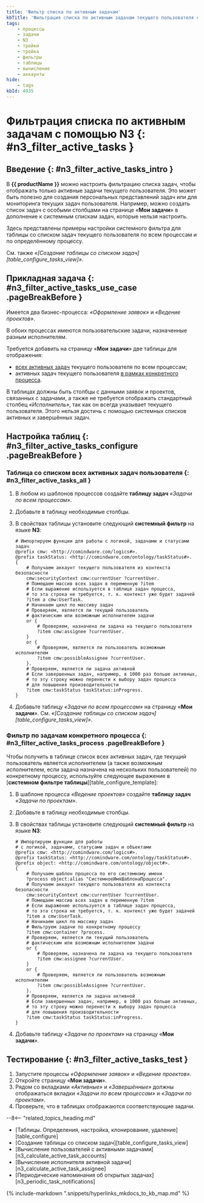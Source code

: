 ```yaml
---
title: 'Фильтр списка по активным задачам'
kbTitle: 'Фильтрация списка по активным задачам текущего пользователя с помощью N3: по всем процессам, по конкретному процессу'
tags:
    - процессы
    - задачи
    - N3
    - тройки
    - тройка
    - фильтры
    - таблицы
    - вычисление
    - аккаунты
hide:
    - tags
kbId: 4935
---
```


# Фильтрация списка по активным задачам с помощью N3 {: #n3_filter_active_tasks }

## Введение {: #n3_filter_active_tasks_intro }

В **{{ productName }}** можно настроить фильтрацию списка задач, чтобы отображать только активные задачи текущего пользователя. Это может быть полезно для создания персональных представлений задач или для мониторинга текущих задач пользователя. Например, можно создать список задач с особыми столбцами на странице «**Мои задачи**» в дополнение к системным спискам задач, которые нельзя настроить.

Здесь представлены примеры настройки системного фильтра для таблицы со списком задач текущего пользователя по всем процессам и по определённому процессу.

См. также _«[Создание таблицы со списком задач][table_configure_tasks_view]»_.

## Прикладная задача {: #n3_filter_active_tasks_use_case .pageBreakBefore }

Имеется два бизнес-процесса: _«Оформление заявок»_ и _«Ведение проектов»_.

В обоих процессах имеются пользовательские задачи, назначенные разным исполнителям.

Требуется добавить на страницу «**Мои задачи**» две таблицы для отображения:

- [всех активных задач](#n3_filter_active_tasks_all) текущего пользователя по всем процессам;
- активных задач текущего пользователя [в рамках конкретного процесса](#n3_filter_active_tasks_process).

В таблицах должны быть столбцы с данными заявок и проектов, связанных с задачами, а также не требуется отображать стандартный столбец _«Исполнитель»_, так как он всегда указывает текущего пользователя. Этого нельзя достичь с помощью системных списков активных и завершённых задач.

## Настройка таблиц {: #n3_filter_active_tasks_configure .pageBreakBefore }

### Таблица со списком всех активных задач пользователя {: #n3_filter_active_tasks_all }

1. В любом из шаблонов процессов создайте **таблицу задач** _«Задачи по всем процессам»_.
2. Добавьте в таблицу необходимые столбцы.
3. В свойствах таблицы установите следующий **системный фильтр** на языке **N3**:

    ``` turtle
    # Импортируем функции для работы с логикой, задачами и статусами задач
    @prefix cmw: <http://comindware.com/logics#>.
    @prefix taskStatus: <http://comindware.com/ontology/taskStatus#>.
    {
        # Получаем аккаунт текущего пользователя из контекста безопасности
        cmw:securityContext cmw:currentUser ?currentUser.
        # Помещаем массив всех задач в переменную ?item
        # Если выражение используется в таблице задач процесса, 
        # то эта строка не требуется, т. к. контекст уже будет задачей
        ?item a cmw:UserTask.
        # Начинаем цикл по массиву задач
        # Проверяем, является ли текущий пользователь
        # фактическим или возможным исполнителем задачи
        or {
            # Проверяем, назначена ли задача на текущего пользователя
            ?item cmw:assignee ?currentUser.
        }
        or {
            # Проверяем, является ли пользователь возможным исполнителем
            ?item cmw:possibleAssignee ?currentUser.
        }.
        # Проверяем, является ли задача активной
        # Если завершенных задач, например, в 1000 раз больше активных,
        # то эту строку можно перенести к выбору задач процесса
        # для повышения производительности
        ?item cmw:taskStatus taskStatus:inProgress.
    }
    ```

4. Добавьте таблицу _«Задачи по всем процессам»_ на страницу «**Мои задачи**». См. _«[Создание таблицы со списком задач][table_configure_tasks_view]»_.

### Фильтр по задачам конкретного процесса {: #n3_filter_active_tasks_process .pageBreakBefore }

Чтобы получить в таблице список всех активных задач, где текущий пользователь является исполнителем (а также возможным исполнителем, если задача назначена на нескольких пользователей) по конкретному процессу, используйте следующее выражение в [**системном фильтре таблицы**][table_configure_template]:

1. В шаблоне процесса _«Ведение проектов»_ создайте **таблицу задач** _«Задачи по проектам»_.
2. Добавьте в таблицу необходимые столбцы.
3. В свойствах таблицы установите следующий **системный фильтр** на языке **N3**:

    ``` turtle
    # Импортируем функции для работы
    # с логикой, задачами, статусами задач и объектами
    @prefix cmw: <http://comindware.com/logics#>.
    @prefix taskStatus: <http://comindware.com/ontology/taskStatus#>.
    @prefix object: <http://comindware.com/ontology/object#>.
    {
        # Получаем шаблон процесса по его системному имени
        ?process object:alias "СистемноеИмяШаблонаПроцесса".
        # Получаем аккаунт текущего пользователя из контекста безопасности
        cmw:securityContext cmw:currentUser ?currentUser.
        # Помещаем массив всех задач в переменную ?item
        # Если выражение используется в таблице задач процесса, 
        # то эта строка не требуется, т. к. контекст уже будет задачей
        ?item a cmw:UserTask.
        # Начинаем цикл по массиву задач
        # Фильтруем задачи по конкретному процессу
        ?item cmw:container ?process.
        # Проверяем, является ли текущий пользователь
        # фактическим или возможным исполнителем задачи
        or {
            # Проверяем, назначена ли задача на текущего пользователя
            ?item cmw:assignee ?currentUser.
        }
        or {
            # Проверяем, является ли пользователь возможным исполнителем
            ?item cmw:possibleAssignee ?currentUser.
        }.
        # Проверяем, является ли задача активной
        # Если завершенных задач, например, в 1000 раз больше активных,
        # то эту строку можно перенести к выбору задач процесса
        # для повышения производительности
        ?item cmw:taskStatus taskStatus:inProgress.
    }
    ```

4. Добавьте таблицу _«Задачи по проектам»_ на страницу «**Мои задачи**».

## Тестирование {: #n3_filter_active_tasks_test }

1. Запустите процессы _«Оформление заявок»_ и _«Ведение проектов»_.
2. Откройте страницу «**Мои задачи**».
3. Рядом со вкладками _«Активные»_ и _«Завершённые»_ должны отображаться вкладки _«Задачи по всем процессам»_ и _«Задачи по проектам»_.
4. Проверьте, что в таблицах отображаются соответствующие задачи.

<div class="relatedTopics" markdown="block">

--8<-- "related_topics_heading.md"

- [Таблицы. Определения, настройка, клонирование, удаление][table_configure]
- [Создание таблицы со списком задач][table_configure_tasks_view]
- [Вычисление пользователей с активными задачами][n3_calculate_active_task_accounts]
- [Вычисление исполнителя активной задачи][n3_calculate_active_task_assignee]
- [Периодические напоминания об открытых задачах][n3_periodic_task_notifications]

</div>

{% include-markdown ".snippets/hyperlinks_mkdocs_to_kb_map.md" %}
